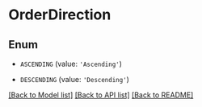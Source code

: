 # OrderDirection


## Enum

* `ASCENDING` (value: `'Ascending'`)

* `DESCENDING` (value: `'Descending'`)

[[Back to Model list]](../README.md#documentation-for-models) [[Back to API list]](../README.md#documentation-for-api-endpoints) [[Back to README]](../README.md)


